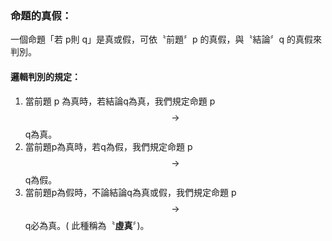 ### 命題的真假：

一個命題「若 p則 q」是真或假，可依〝前題〞p 的真假，與〝結論〞q 的真假來判別。

#### 邏輯判別的規定：

1. 當前題 p 為真時，若結論q為真，我們規定命題 p$$\rightarrow $$q為真。
2. 當前題p為真時，若q為假，我們規定命題 p$$\rightarrow $$q為假。
3. 當前題p為假時，不論結論q為真或假，我們規定命題 p$$\rightarrow $$q必為真。\( 此種稱為〝**虛真**〞\)。



